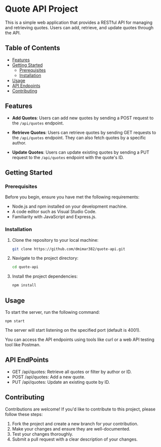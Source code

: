 # Quote API Project

This is a simple web application that provides a RESTful API for managing and retrieving quotes. Users can add, retrieve, and update quotes through the API.

## Table of Contents

- [Features](#features)
- [Getting Started](#getting-started)
  - [Prerequisites](#prerequisites)
  - [Installation](#installation)
- [Usage](#usage)
- [API Endpoints](#api-endpoints)
- [Contributing](#contributing)

## Features

- **Add Quotes**: Users can add new quotes by sending a POST request to the `/api/quotes` endpoint.

- **Retrieve Quotes**: Users can retrieve quotes by sending GET requests to the `/api/quotes` endpoint. They can also fetch quotes by a specific author.

- **Update Quotes**: Users can update existing quotes by sending a PUT request to the `/api/quotes` endpoint with the quote's ID.

<!-- - **Delete Quotes**: Users can delete quotes by sending a DELETE request to the `/api/quotes` endpoint with the quote's ID. -->

## Getting Started

### Prerequisites

Before you begin, ensure you have met the following requirements:

- Node.js and npm installed on your development machine.
- A code editor such as Visual Studio Code.
- Familiarity with JavaScript and Express.js.

### Installation

1. Clone the repository to your local machine:
   ```bash
   git clone https://github.com/dmimar382/quote-api.git

2. Navigate to the project directory:
    ````bash
    cd quote-api

3. Install the project dependencies:
    ````bash
    npm install

## Usage
To start the server, run the following command:
   
    npm start
    
    

The server will start listening on the specified port (default is 4001).

You can access the API endpoints using tools like curl or a web API testing tool like Postman.

## API EndPoints

- GET /api/quotes: Retrieve all quotes or filter by author or ID.
- POST /api/quotes: Add a new quote.
- PUT /api/quotes: Update an existing quote by ID.
<!-- DELETE /api/quotes: Delete a quote by ID. -->

## Contributing
Contributions are welcome! If you'd like to contribute to this project, please follow these steps:

1. Fork the project and create a new branch for your contribution.
2. Make your changes and ensure they are well-documented.
3. Test your changes thoroughly.
4. Submit a pull request with a clear description of your changes.